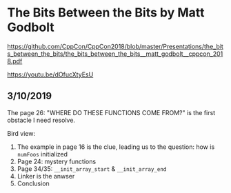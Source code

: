 # The Bits Between the Bits by Matt Godbolt

https://github.com/CppCon/CppCon2018/blob/master/Presentations/the_bits_between_the_bits/the_bits_between_the_bits__matt_godbolt__cppcon_2018.pdf

https://youtu.be/dOfucXtyEsU

## 3/10/2019

The page 26: "WHERE DO THESE FUNCTIONS COME FROM?" is the first obstacle I need resolve.

Bird view:
 1. The example in page 16 is the clue, leading us to the question: how is `numFoos` initialized
 2. Page 24: mystery functions
 3. Page 34/35: `__init_array_start` & `__init_array_end`
 4. Linker is the anwser
 5. Conclusion
